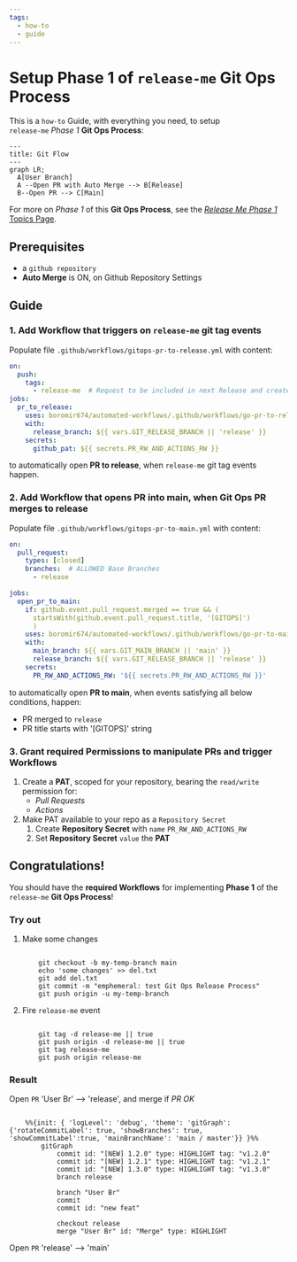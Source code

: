```yaml
---
tags:
  - how-to
  - guide
---
```


# Setup Phase 1 of `release-me` Git Ops Process

This is a `how-to` Guide, with everything you need, to setup  
`release-me` *Phase 1* **Git Ops Process**:

```mermaid
---
title: Git Flow
---
graph LR;
  A[User Branch]
  A --Open PR with Auto Merge --> B[Release]
  B--Open PR --> C[Main]
```

For more on *Phase 1* of this **Git Ops Process**, see the [*Release Me Phase 1* Topics Page](../../topics/gitops/release-me-process.md).


## Prerequisites
- a `github repository`
- **Auto Merge** is ON, on Github Repository Settings

## Guide

### 1. Add Workflow that triggers on `release-me` git tag events

Populate file `.github/workflows/gitops-pr-to-release.yml` with content:
```yaml
on:
  push:
    tags:
      - release-me  # Request to be included in next Release and create a Release
jobs:
  pr_to_release:
    uses: boromir674/automated-workflows/.github/workflows/go-pr-to-release.yml@fda3c758fa361c49e056977b1aeb0b2be01c99f1  # v1.6.1
    with:
      release_branch: ${{ vars.GIT_RELEASE_BRANCH || 'release' }}
    secrets:
      github_pat: ${{ secrets.PR_RW_AND_ACTIONS_RW }}
```

to automatically open **PR to release**, when `release-me` git tag events happen.


### 2. Add Workflow that opens PR into main, when Git Ops PR merges to release

Populate file `.github/workflows/gitops-pr-to-main.yml` with content:
```yaml
on:
  pull_request:
    types: [closed]
    branches:  # ALLOWED Base Branches
      - release

jobs:
  open_pr_to_main:
    if: github.event.pull_request.merged == true && (
      startsWith(github.event.pull_request.title, '[GITOPS]')
      )
    uses: boromir674/automated-workflows/.github/workflows/go-pr-to-main.yml@fda3c758fa361c49e056977b1aeb0b2be01c99f1  # v1.6.1
    with:
      main_branch: ${{ vars.GIT_MAIN_BRANCH || 'main' }}
      release_branch: ${{ vars.GIT_RELEASE_BRANCH || 'release' }}
    secrets:
      PR_RW_AND_ACTIONS_RW: '${{ secrets.PR_RW_AND_ACTIONS_RW }}'
```
to automatically open **PR to main**, when events satisfying all below conditions, happen:
- PR merged to `release`
- PR title starts with '[GITOPS]' string


### 3. Grant required Permissions to manipulate PRs and trigger Workflows

  1. Create a **PAT**, scoped for your repository, bearing the `read/write` permission for:
     - *Pull Requests*
     - *Actions*
  2. Make PAT available to your repo as a `Repository Secret`
     1. Create **Repository Secret** with `name` `PR_RW_AND_ACTIONS_RW`
     2. Set **Repository Secret** `value` the **PAT**


## Congratulations!

You should have the **required Workflows** for implementing **Phase 1** of the  `release-me` **Git Ops Process**!

### Try out

1. Make some changes

    ```

        git checkout -b my-temp-branch main
        echo 'some changes' >> del.txt
        git add del.txt
        git commit -m "emphemeral: test Git Ops Release Process"
        git push origin -u my-temp-branch

    ```

2. Fire `release-me` event

    ```

        git tag -d release-me || true
        git push origin -d release-me || true
        git tag release-me
        git push origin release-me

    ```

### Result

Open `PR` 'User Br' --> 'release', and merge if *PR OK*

```mermaid

    %%{init: { 'logLevel': 'debug', 'theme': 'gitGraph': {'rotateCommitLabel': true, 'showBranches': true, 'showCommitLabel':true, 'mainBranchName': 'main / master'}} }%%
        gitGraph
            commit id: "[NEW] 1.2.0" type: HIGHLIGHT tag: "v1.2.0"
            commit id: "[NEW] 1.2.1" type: HIGHLIGHT tag: "v1.2.1"
            commit id: "[NEW] 1.3.0" type: HIGHLIGHT tag: "v1.3.0"
            branch release

            branch "User Br"
            commit
            commit id: "new feat"

            checkout release
            merge "User Br" id: "Merge" type: HIGHLIGHT
```

Open `PR` 'release' --> 'main'
